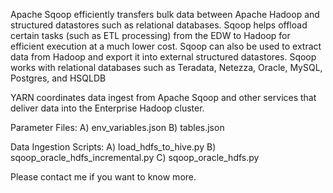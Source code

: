Apache Sqoop efficiently transfers bulk data between Apache Hadoop and structured datastores such as relational databases. Sqoop helps offload certain tasks (such as ETL processing) from the EDW to Hadoop for efficient execution at a much lower cost. Sqoop can also be used to extract data from Hadoop and export it into external structured datastores. Sqoop works with relational databases such as Teradata, Netezza, Oracle, MySQL, Postgres, and HSQLDB

YARN coordinates data ingest from Apache Sqoop and other services that deliver data into the Enterprise Hadoop cluster.


Parameter Files: 
A) env_variables.json
B) tables.json

Data Ingestion Scripts: 
A) load_hdfs_to_hive.py
B) sqoop_oracle_hdfs_incremental.py
C) sqoop_oracle_hdfs.py

Please contact me if you want to know more. 